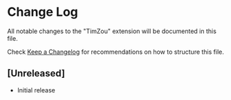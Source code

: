 # Change Log

All notable changes to the "TimZou" extension will be documented in this file.

Check [Keep a Changelog](http://keepachangelog.com/) for recommendations on how to structure this file.

## [Unreleased]

- Initial release
